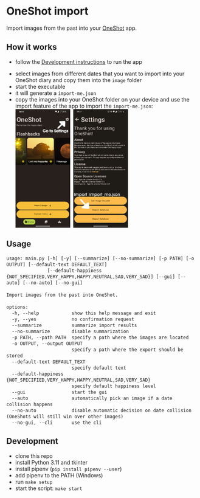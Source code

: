# OneShot import

Import images from the past into your [OneShot](https://github.com/ptrLx/OneShot) app.

## How it works

* follow the [Development instructions](#development) to run the app

<!-- * download the [latest release](https://github.com/ptrLx/oneshot-import/releases/latest) for your os
* create a folder `image` in the same folder as the executable -->
* select images from different dates that you want to import into your OneShot diary and copy them into the `image` folder
* start the executable
* it will generate a `import-me.json`
* copy the images into your OneShot folder on your device and use the import feature of the app to import the `import-me.json`:
  <div style="display:flex;">
  <img alt="screenshot_1" src="assets/screenshot_1.jpg" width="30%">
  <img style="padding-left: 8px;" alt="screenshot_2" src="assets/screenshot_2.jpg" width="30%">
  </div>

## Usage

```
usage: main.py [-h] [-y] [--summarize] [--no-summarize] [-p PATH] [-o OUTPUT] [--default-text DEFAULT_TEXT]
               [--default-happiness {NOT_SPECIFIED,VERY_HAPPY,HAPPY,NEUTRAL,SAD,VERY_SAD}] [--gui] [--auto] [--no-auto] [--no-gui]

Import images from the past into OneShot.

options:
  -h, --help            show this help message and exit
  -y, --yes             no confirmation request
  --summarize           summarize import results
  --no-summarize        disable summarization
  -p PATH, --path PATH  specify a path where the images are located
  -o OUTPUT, --output OUTPUT
                        specify a path where the export should be stored
  --default-text DEFAULT_TEXT
                        specify default text
  --default-happiness {NOT_SPECIFIED,VERY_HAPPY,HAPPY,NEUTRAL,SAD,VERY_SAD}
                        specify default happiness level
  --gui                 start the gui
  --auto                automatically pick an image if a date collision happens
  --no-auto             disable automatic decision on date collision (OneShots will still win over other images)
  --no-gui, --cli       use the cli
```

## Development

* clone this repo
* install Python 3.11 and tkinter
* install pipenv (`pip install pipenv --user`)
* add pipenv to the PATH (Windows)
* run `make setup`
* start the script: `make start`
